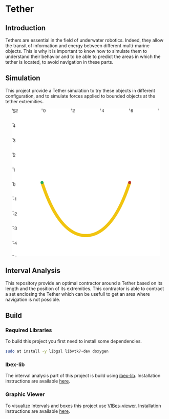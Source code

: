# Tether

## Introduction

Tethers are essential in the field of underwater robotics. Indeed, they allow the transit of information and energy between different multi-marine objects. This is why it is important to know how to simulate them to understand their behavior and to be able to predict the areas in which the tether is located, to avoid navigation in these parts.

## Simulation

This project provide a Tether simulation to try these objects in different configuration, and to simulate forces applied to bounded objects at the tether extremities.

<p align="center">
  <img width="460" src="docs/images/Tether.png">
</p>

## Interval Analysis

This repository provide an optimal contractor around a Tether based on its length and the position of its extremities. This contractor is able to contract a set enclosing the Tether which can be usefull to get an area where navigation is not possible.

## Build

### Required Libraries

To build this project you first need to install some dependencies.

```bash
sudo at install -y libgsl libvtk7-dev doxygen
```

### Ibex-lib

The interval analysis part of this project is build using [ibex-lib](https://github.com/ibex-team/ibex-lib). Installation instructions are available [here](http://www.ibex-lib.org/doc/install.html#standard-install).

### Graphic Viewer

To visualize Intervals and boxes this project use [VIBes-viewer](https://github.com/ENSTABretagneRobotics/VIBES). Installation instructions are available [here](https://github.com/ENSTABretagneRobotics/VIBES).
